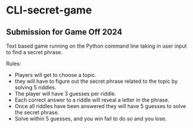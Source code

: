 # CLI-secret-game
## Submission for Game Off 2024
Text based game running on the Python command line taking in user input to find a secret phrase.

Rules:
- Players will get to choose a topic.
- they will have to figure out the secret phrase related to the topic by solving 5 riddles.
- The player will have 3 guesses per riddle.
- Each correct answer to a riddle will reveal a letter in the phrase.
- Once all riddles have been answered they will have 5 guesses to solve the secret phrase.
- Solve within 5 guesses, and you win fail to do so and you lose.